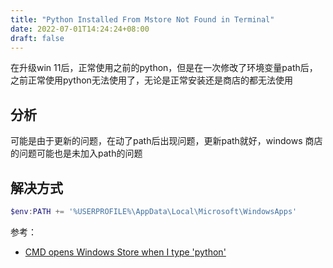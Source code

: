 ```yaml
---
title: "Python Installed From Mstore Not Found in Terminal"
date: 2022-07-01T14:24:24+08:00
draft: false
---
```


在升级win 11后，正常使用之前的python，但是在一次修改了环境变量path后，之前正常使用python无法使用了，无论是正常安装还是商店的都无法使用

<!--more-->

## 分析

可能是由于更新的问题，在动了path后出现问题，更新path就好，windows 商店的问题可能也是未加入path的问题

## 解决方式

```powershell
$env:PATH += '%USERPROFILE%\AppData\Local\Microsoft\WindowsApps'
```

参考：

* [CMD opens Windows Store when I type 'python'](https://stackoverflow.com/a/58773979/8566831)
